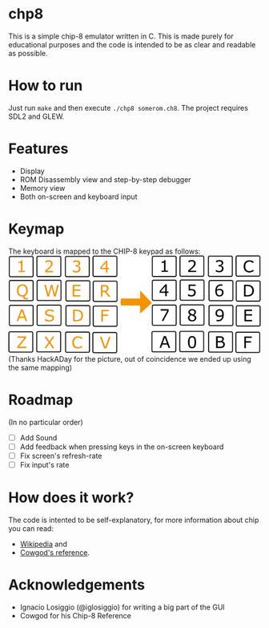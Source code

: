 chp8
=========
This is a simple chip-8 emulator written in C. This is made purely for
educational purposes and the code is intended to be as clear and readable
as possible.

How to run
==========
Just run `make` and then execute `./chp8 somerom.ch8`.
The project requires SDL2 and GLEW.

Features
=================
* Display
* ROM Disassembly view and step-by-step debugger
* Memory view
* Both on-screen and keyboard input

Keymap
=================
The keyboard is mapped to the CHIP-8 keypad as follows:
![keymap](img/keymap.png)
(Thanks HackADay for the picture, out of coincidence we ended up using the same mapping)

Roadmap
=================
(In no particular order)
- [ ] Add Sound
- [ ] Add feedback when pressing keys in the on-screen keyboard
- [ ] Fix screen's refresh-rate
- [ ] Fix input's rate

How does it work?
=================
The code is intented to be self-explanatory, for more information about chip you can read:
* [Wikipedia](https://en.wikipedia.org/wiki/CHIP-8) and
* [Cowgod's reference](http://devernay.free.fr/hacks/chip8/C8TECH10.HTM).

Acknowledgements
===================
* Ignacio Losiggio (@iglosiggio) for writing a big part of the GUI
* Cowgod for his Chip-8 Reference